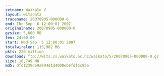 ```yaml
---
setname: Waikato V
layout: witsdata
tracename: 20070905-000000-0
end: Thu Sep  6 12:00:01 2007
originalname: 20070905-000000-0
gzsize: 5,600 MB
len: 24:00:00
start: Wed Sep  5 12:00:01 2007
totalwirelen: 115,902 MB
pkts: 220 million
download: ftp://wits.cs.waikato.ac.nz/waikato/5/20070905-000000-0.gz
size: 16,749 MB
md5: dfd1239de9a994d1d4008eb6fdf5c85e
---
```

